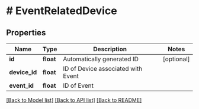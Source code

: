 # # EventRelatedDevice

## Properties

Name | Type | Description | Notes
------------ | ------------- | ------------- | -------------
**id** | **float** | Automatically generated ID | [optional] 
**device_id** | **float** | ID of Device associated with Event | 
**event_id** | **float** | ID of Event | 

[[Back to Model list]](../../README.md#documentation-for-models) [[Back to API list]](../../README.md#documentation-for-api-endpoints) [[Back to README]](../../README.md)


